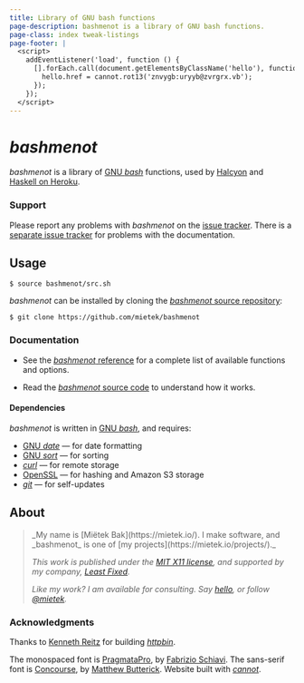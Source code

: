 ```yaml
---
title: Library of GNU bash functions
page-description: bashmenot is a library of GNU bash functions.
page-class: index tweak-listings
page-footer: |
  <script>
    addEventListener('load', function () {
      [].forEach.call(document.getElementsByClassName('hello'), function (hello) {
        hello.href = cannot.rot13('znvygb:uryyb@zvrgrx.vb');
      });
    });
  </script>
---
```



_bashmenot_
===========

_bashmenot_ is a library of [GNU _bash_](https://gnu.org/software/bash/) functions, used by [Halcyon](https://halcyon.sh/) and [Haskell on Heroku](https://haskellonheroku.com/).


### Support

Please report any problems with _bashmenot_ on the [issue tracker](https://github.com/mietek/bashmenot/issues/).  There is a [separate issue tracker](https://github.com/mietek/bashmenot-website/issues/) for problems with the documentation.


Usage
-----

```
$ source bashmenot/src.sh
```

_bashmenot_ can be installed by cloning the [_bashmenot_ source repository](https://github.com/mietek/bashmenot):

```
$ git clone https://github.com/mietek/bashmenot
```


### Documentation

- See the [_bashmenot_ reference](https://bashmenot.mietek.io/reference/) for a complete list of available functions and options.

- Read the [_bashmenot_ source code](https://github.com/mietek/bashmenot) to understand how it works.


#### Dependencies

_bashmenot_ is written in [GNU _bash_](https://gnu.org/software/bash/), and requires:

- [GNU _date_](https://gnu.org/software/coreutils/manual/html_node/date-invocation.html) — for date formatting
- [GNU _sort_](https://gnu.org/software/coreutils/manual/html_node/sort-invocation.html) — for sorting
- [_curl_](http://curl.haxx.se/) — for remote storage
- [OpenSSL](https://openssl.org/) — for hashing and Amazon S3 storage
- [_git_](http://git-scm.com/) — for self-updates


About
-----

<div class="aside-like">
<a class="face mietek" href="https://mietek.io/"></a>
<blockquote>_My name is [Miëtek Bak](https://mietek.io/).  I make software, and _bashmenot_ is one of [my projects](https://mietek.io/projects/)._

_This work is published under the [MIT X11 license](/license/), and supported by my company, [Least Fixed](https://leastfixed.com/)._

_Like my work?  I am available for consulting.  Say <a class="hello" href="">hello</a>, or follow <a href="https://twitter.com/mietek">@mietek</a>._
</blockquote>
</div>


### Acknowledgments

Thanks to [Kenneth Reitz](http://kennethreitz.org/) for building [_httpbin_](https://httpbin.org/).

The monospaced font is [PragmataPro](http://fsd.it/fonts/pragmatapro.htm), by [Fabrizio Schiavi](http://fsd.it/).  The sans-serif font is [Concourse](http://practicaltypography.com/concourse.html), by [Matthew Butterick](http://practicaltypography.com/).  Website built with [_cannot_](https://cannot.mietek.io/).

